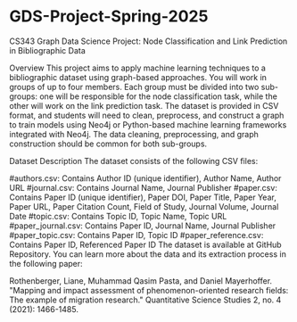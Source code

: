 # GDS-Project-Spring-2025
CS343 Graph Data Science Project: Node Classification and Link Prediction in Bibliographic Data

Overview
This project aims to apply machine learning techniques to a bibliographic dataset using graph-based approaches. You will work in groups of up to four members. Each group must be divided into two sub-groups: one will be responsible for the node classification task, while the other will work on the link prediction task. The dataset is provided in CSV format, and students will need to clean, preprocess, and construct a graph to train models using Neo4j or Python-based machine learning frameworks integrated with Neo4j. The data cleaning, preprocessing, and graph construction should be common for both sub-groups.

Dataset Description
The dataset consists of the following CSV files:

#authors.csv: Contains Author ID (unique identifier), Author Name, Author URL
#journal.csv: Contains Journal Name, Journal Publisher
#paper.csv: Contains Paper ID (unique identifier), Paper DOI, Paper Title, Paper Year, Paper URL, Paper Citation Count, Field of Study, Journal Volume, Journal Date
#topic.csv: Contains Topic ID, Topic Name, Topic URL
#paper_journal.csv: Contains Paper ID, Journal Name, Journal Publisher
#paper_topic.csv: Contains Paper ID, Topic ID
#paper_reference.csv: Contains Paper ID, Referenced Paper ID
The dataset is available at GitHub Repository. You can learn more about the data and its extraction process in the following paper:

Rothenberger, Liane, Muhammad Qasim Pasta, and Daniel Mayerhoffer.
"Mapping and impact assessment of phenomenon-oriented research fields: The example of migration research."
Quantitative Science Studies 2, no. 4 (2021): 1466-1485.
